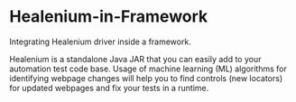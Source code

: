 # Healenium-in-Framework
Integrating Healenium driver inside a framework.

Healenium is a standalone Java JAR that you can easily add to your automation test code base. 
Usage of machine learning (ML) algorithms for identifying webpage changes will help you to 
find controls (new locators) for updated webpages and fix your tests in a runtime.
